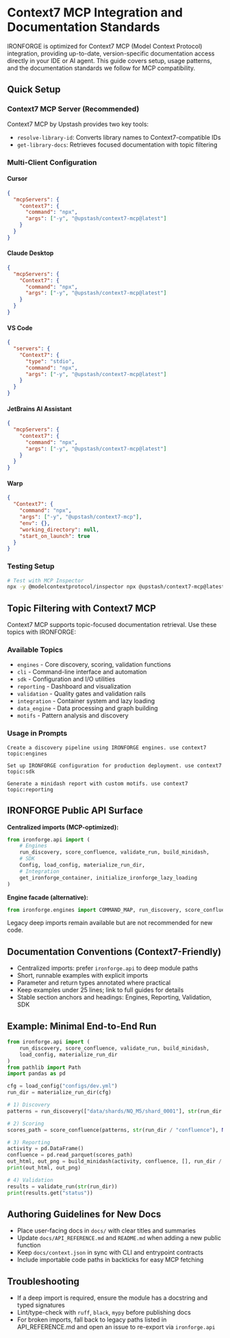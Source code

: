 # Context7 MCP Integration and Documentation Standards

IRONFORGE is optimized for Context7 MCP (Model Context Protocol) integration, providing up-to-date, version-specific documentation access directly in your IDE or AI agent. This guide covers setup, usage patterns, and the documentation standards we follow for MCP compatibility.

## Quick Setup

### Context7 MCP Server (Recommended)

Context7 MCP by Upstash provides two key tools:
- `resolve-library-id`: Converts library names to Context7-compatible IDs
- `get-library-docs`: Retrieves focused documentation with topic filtering

### Multi-Client Configuration

#### Cursor
```json
{
  "mcpServers": {
    "context7": {
      "command": "npx",
      "args": ["-y", "@upstash/context7-mcp@latest"]
    }
  }
}
```

#### Claude Desktop
```json
{
  "mcpServers": {
    "Context7": {
      "command": "npx",
      "args": ["-y", "@upstash/context7-mcp@latest"]
    }
  }
}
```

#### VS Code
```json
{
  "servers": {
    "Context7": {
      "type": "stdio",
      "command": "npx",
      "args": ["-y", "@upstash/context7-mcp@latest"]
    }
  }
}
```

#### JetBrains AI Assistant
```json
{
  "mcpServers": {
    "context7": {
      "command": "npx",
      "args": ["-y", "@upstash/context7-mcp@latest"]
    }
  }
}
```

#### Warp
```json
{
  "Context7": {
    "command": "npx",
    "args": ["-y", "@upstash/context7-mcp"],
    "env": {},
    "working_directory": null,
    "start_on_launch": true
  }
}
```

### Testing Setup

```bash
# Test with MCP Inspector
npx -y @modelcontextprotocol/inspector npx @upstash/context7-mcp@latest
```

## Topic Filtering with Context7 MCP

Context7 MCP supports topic-focused documentation retrieval. Use these topics with IRONFORGE:

### Available Topics
- `engines` - Core discovery, scoring, validation functions
- `cli` - Command-line interface and automation
- `sdk` - Configuration and I/O utilities
- `reporting` - Dashboard and visualization
- `validation` - Quality gates and validation rails
- `integration` - Container system and lazy loading
- `data_engine` - Data processing and graph building
- `motifs` - Pattern analysis and discovery

### Usage in Prompts

```text
Create a discovery pipeline using IRONFORGE engines. use context7 topic:engines

Set up IRONFORGE configuration for production deployment. use context7 topic:sdk

Generate a minidash report with custom motifs. use context7 topic:reporting
```

## IRONFORGE Public API Surface

**Centralized imports (MCP-optimized):**

```python
from ironforge.api import (
    # Engines
    run_discovery, score_confluence, validate_run, build_minidash,
    # SDK
    Config, load_config, materialize_run_dir,
    # Integration
    get_ironforge_container, initialize_ironforge_lazy_loading
)
```

**Engine facade (alternative):**

```python
from ironforge.engines import COMMAND_MAP, run_discovery, score_confluence
```

Legacy deep imports remain available but are not recommended for new code.

## Documentation Conventions (Context7-Friendly)

- Centralized imports: prefer `ironforge.api` to deep module paths
- Short, runnable examples with explicit imports
- Parameter and return types annotated where practical
- Keep examples under 25 lines; link to full guides for details
- Stable section anchors and headings: Engines, Reporting, Validation, SDK

## Example: Minimal End-to-End Run

```python
from ironforge.api import (
    run_discovery, score_confluence, validate_run, build_minidash,
    load_config, materialize_run_dir
)
from pathlib import Path
import pandas as pd

cfg = load_config("configs/dev.yml")
run_dir = materialize_run_dir(cfg)

# 1) Discovery
patterns = run_discovery(["data/shards/NQ_M5/shard_0001"], str(run_dir / "patterns"), cfg)

# 2) Scoring
scores_path = score_confluence(patterns, str(run_dir / "confluence"), None, 65.0)

# 3) Reporting
activity = pd.DataFrame()
confluence = pd.read_parquet(scores_path)
out_html, out_png = build_minidash(activity, confluence, [], run_dir / "minidash.html", run_dir / "minidash.png")
print(out_html, out_png)

# 4) Validation
results = validate_run(str(run_dir))
print(results.get("status"))
```

## Authoring Guidelines for New Docs

- Place user-facing docs in `docs/` with clear titles and summaries
- Update `docs/API_REFERENCE.md` and `README.md` when adding a new public function
- Keep `docs/context.json` in sync with CLI and entrypoint contracts
- Include importable code paths in backticks for easy MCP fetching

## Troubleshooting

- If a deep import is required, ensure the module has a docstring and typed signatures
- Lint/type-check with `ruff`, `black`, `mypy` before publishing docs
- For broken imports, fall back to legacy paths listed in API_REFERENCE.md and open an issue to re-export via `ironforge.api`

